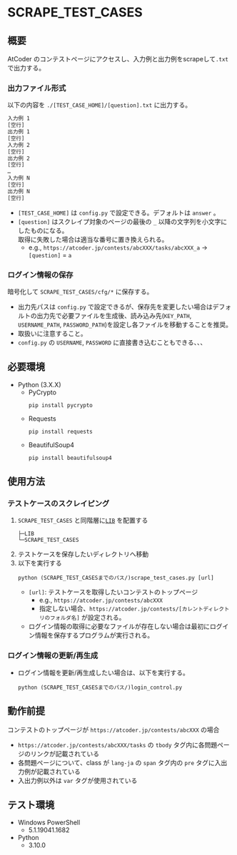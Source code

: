 # SCRAPE_TEST_CASES

## 概要
AtCoder のコンテストページにアクセスし、入力例と出力例をscrapeして`.txt`で出力する。

### 出力ファイル形式
以下の内容を `./[TEST_CASE_HOME]/[question].txt` に出力する。
```txt
入力例 1
[空行]
出力例 1
[空行]
入力例 2
[空行]
出力例 2
[空行]
…
入力例 N
[空行]
出力例 N
[空行]
```
- `[TEST_CASE_HOME]` は `config.py` で設定できる。デフォルトは `answer` 。
- `[question]` はスクレイプ対象のページの最後の `_` 以降の文字列を小文字にしたものになる。  
    取得に失敗した場合は適当な番号に置き換えられる。
    - e.g., `https://atcoder.jp/contests/abcXXX/tasks/abcXXX_a` → `[question]` = `a`

### ログイン情報の保存
暗号化して `SCRAPE_TEST_CASES/cfg/*` に保存する。
- 出力先パスは `config.py` で設定できるが、保存先を変更したい場合はデフォルトの出力先で必要ファイルを生成後、読み込み先(`KEY_PATH`, `USERNAME_PATH`, `PASSWORD_PATH`)を設定し各ファイルを移動することを推奨。
- 取扱いに注意すること。
- `config.py` の `USERNAME`, `PASSWORD` に直接書き込むこともできる、、、

## 必要環境
- Python (3.X.X)
    - PyCrypto
        ```shell
        pip install pycrypto
        ```
    - Requests
        ```shell
        pip install requests
        ```
    - BeautifulSoup4
        ```shell
        pip install beautifulsoup4
        ```

## 使用方法
### テストケースのスクレイピング
1. `SCRAPE_TEST_CASES` と同階層に[`LIB`](../LIB/) を配置する
    ```
    ├─LIB
    └─SCRAPE_TEST_CASES
    ```
1. テストケースを保存したいディレクトリへ移動
1. 以下を実行する
    ```shell
    python (SCRAPE_TEST_CASESまでのパス/)scrape_test_cases.py [url]
    ```
    - `[url]`: テストケースを取得したいコンテストのトップページ
        - e.g., `https://atcoder.jp/contests/abcXXX`
        - 指定しない場合、`https://atcoder.jp/contests/[カレントディレクトリのフォルダ名]` が設定される。
    - ログイン情報の取得に必要なファイルが存在しない場合は最初にログイン情報を保存するプログラムが実行される。

### ログイン情報の更新/再生成
- ログイン情報を更新/再生成したい場合は、以下を実行する。
    ```shell
    python (SCRAPE_TEST_CASESまでのパス/)login_control.py
    ```

## 動作前提
コンテストのトップページが `https://atcoder.jp/contests/abcXXX` の場合
- `https://atcoder.jp/contests/abcXXX/tasks` の `tbody` タグ内に各問題ページのリンクが記載されている
- 各問題ページについて、class が `lang-ja` の `span` タグ内の `pre` タグに入出力例が記載されている
- 入出力例以外は `var` タグが使用されている

## テスト環境
- Windows PowerShell
    - 5.1.19041.1682
- Python
    - 3.10.0
